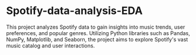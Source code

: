 # Spotify-data-analysis-EDA
This project analyzes Spotify data to gain insights into music trends, user preferences, and popular genres. Utilizing Python libraries such as Pandas, NumPy, Matplotlib, and Seaborn, the project aims to explore Spotify's vast music catalog and user interactions.
